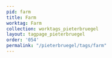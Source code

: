 ```yaml
---
pid: farm
title: Farm
worktag: Farm
collection: worktags_pieterbruegel
layout: tagpage_pieterbruegel
order: '054'
permalink: "/pieterbruegel/tags/farm"
---
```

